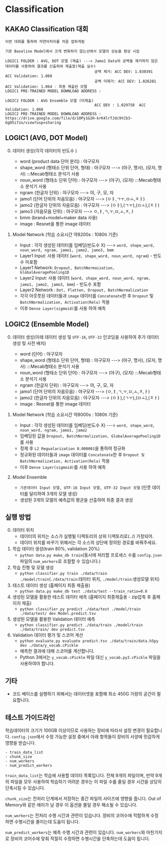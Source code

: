 # Classification

## KAKAO Classification 대회
    이번 대회를 통하여 자연어처리를 처음 접하게됨
    
    기존 Baseline Model에서 크게 변화하지 않는선에서 모델의 성능을 향상 시킴

    LOGIC1 FOLDER : AVG, DOT 모델 (제출) ---> Jamo1 Data의 공백을 제거하지 않은 데이터를 사용하여 결과를 산출하여 제출함(제출 실수)
                                            공백 제거: ACC DEV: 1.030391   ACC Validation: 1.068 
                                            공백 미제거: ACC DEV: 1.026281   ACC Validation: 1.064 - 최종 제출된 모델
    LOGIC1 PRE-TRAINED MODEL DOWNLOAD ADDRESS : 
    
    LOGIC2 FOLDER : AVG Ensemble 모델 (미제출)
                                            ACC DEV : 1.029758  ACC Validation: 1.068
    LOGIC2 PRE-TRAINED MODEL DOWNLOAD ADDRESS : https://drive.google.com/file/d/10Py1G2H-krK4lrTJdc9tCb3-GgO5i7zo/view?usp=sharing

## LOGIC1 (AVG, DOT Model)

0. 데이터 생성(각각 데이터의 빈도수 )
    - word (product data 단어 분리) : 야구모자
    - shape_word (형태소 단위 단어, 형태) : 야구모자 ---> (야구, 명사), (모자, 명사) :::Mecab형태소 분석기 사용
    - noun_word (형태소 단위 단어) : 야구모자 ---> (야구), (모자) :::Mecab형태소 분석기 사용
    - ngram (한글자 단위) : 야구모자 ---> 야, 구, 모, 자
    - jamo1 (단어 단위의 자음모음) : 야구모자 ---> (ㅇㅑ,ㄱㅜ,ㅁㅗ,ㅈㅏ)
    - jamo2 (한글자 단위의 자음모음) : 야구모자 ---> (ㅇㅑ),(ㄱㅜ),(ㅁㅗ),(ㅈㅏ)
    - jamo3 (자음모음 단위) : 야구모자 ---> ㅇ,ㅑ,ㄱ,ㅜ,ㅁ,ㅗ,ㅈ,ㅏ
    - bmm (brand+model+maker data 사용)
    - image : Resnet을 통한 image 데이터
    
1. Model Network (학습 소요시간 약8200s : 1080ti 기준)
    - Input : 각각 생성된 데이터를 임베딩(빈도수 X) ---> `word, shape_word, noun_word, ngram, jamo1, jamo2, jamo3, bmm`
    - Layer1 Input: 사용 데이터 (`word, shape_word, noun_word, ngram`) - 빈도수 미포함
    - Layer1 Network: `Dropout, BatchNormaization, GlobalAveragePooling1D`
    - Layer2 Input: 사용 데이터 (`word, shape_word, noun_word, ngram, jamo1, jamo2, jamo3, bmm`) - 빈도수 포함
    - Layer2 Network : `Dot, Flatten, Dropout, BatchNormalization`
    - 각각 아웃풋된 데이터들과 `image` 데이터를 `Concatenate`한 후 `Dropout` 및 `BatchNormalization, Activation(Relu)` 적용
    - 이후 `Dense Layer(sigmoid)`를 사용 하여 예측
    
    
## LOGIC2 (Ensemble Model)

0. 데이터 생성(아래 데이터 생성 및 `UTF-16`, `UTF-32` 인코딩을 사용하여 추가 데이터 생성 및 사전 배치)
    - word (단어) : 야구모자
    - shape_word (형태소 단위 단어, 형태) : 야구모자 ---> (야구, 명사), (모자, 명사)  :::Mecab형태소 분석기 사용
    - noun_word (형태소 단위 단어) : 야구모자 ---> (야구), (모자)  :::Mecab형태소 분석기 사용
    - ngram (한글자 단위) : 야구모자 ---> 야, 구, 모, 자
    - jamo1 (단어 단위의 자음모음) : 야구모자 ---> (ㅇ,ㅑ,ㄱ,ㅜ,ㅁ,ㅗ,ㅈ,ㅏ)
    - jamo2 (한글자 단위의 자음모음) : 야구모자 ---> (ㅇㅑ),(ㄱㅜ),(ㅁㅗ),(ㅈㅏ)
    - image : Resnet을 통한 image 데이터
    
1. Model Network (학습 소요시간 약8000s : 1080ti 기준)
    - Input : 각각 생성된 데이터를 임베딩(빈도수 X) ---> `word, shape_word, noun_word, ngram, jamo1, jamo2`
    - 임베딩된 값을 `Dropout, BatchNormalization, GlobalAveragePooling1D`를 사용
    - 정제 후 `L2 Regualarization 0.000001`을 통하여 정규화
    - 정규화된 데이터들과 `image` 데이터를 `Concatenate`한 후 `Dropout 및 BatchNormalization, Activation(Relu)` 적용
    - 이후 `Dense Layer(sigmoid)`를 사용 하여 예측
    
2. Model Ensemble
    - `기존데이터 Input 모델, UTF-16 Input 모델, UTF-32 Input 모델` (인풋 데이터를 달리하여 3개의 모델 생성)
    - 생성된 3개의 모델의 예측값의 평균을 산출하여 최종 결과 생성


## 실행 방법

0. 데이터 위치
    - 데이터의 위치는 소스가 실행될 디렉토리의 상위 디렉토리로(../) 가정되어.
    - 데이터 위치를 바꾸기 위해서는 각 소스의 상단에 정의된 경로를 바꿔주세요.
1. 학습 데이터 생성(train 80%, validation 20%)
    - `python data.py make_db train`(동시에 처리할 프로세스 수를 `config.json`파일의 `num_workers`로 조절할 수 있습니다.)
2. 학습 진행 및 모델 생성
    - `python classifier.py train ./data/train ./model/train`(`./data/train`:데이터 위치, `./model/train`:생성모델 위치)
3. 테스트 데이터 생성 (홈페이지 최종 제출용)
    - `python data.py make_db test ./data/test --train_ratio=0.0` 
4. 생성된 모델을 활용한 테스트 데이터 에측 (홈페이지 최종제출용 - zip압축 후 홈페이지 제출)
    - `python classifier.py predict ./data/test ./model/train ./data/test/ dev Model.predict.tsv`
5. 생성된 모델을 활용한 Validation 데이터 예측
    - `python classifier.py predict ./data/train ./model/train ./data/train/ dev predict.tsv` 
6. Validation 데이터 평가 및 스코어 계산
    - `python evaluate.py evaluate predict.tsv ./data/train/data.h5py dev ./data/y_vocab.cPickle`
    - 예측한 결과에 대해 스코어를 계산합니다.
    - Python 3에서는 `y_vocab.cPickle` 파일 대신 `y_vocab.py3.cPickle` 파일을 사용하여야 합니다.

    
## 기타
- 코드 베이스를 실행하기 위해서는 데이터셋을 포함해 최소 450G 가량의 공간이 필요합니다.

## 테스트 가이드라인
학습데이터의 크기가 100GB 이상이므로 사용하는 장비에 따라서 설정 변경이 필요합니다. `config.json`에서 수정 가능한 설정 중에서 아래 항목들이 장비의 사양에 민감하게 영향을 받습니다.

    - train_data_list
    - chunk_size
    - num_workers
    - num_predict_workers


`train_data_list`는 학습에 사용할 데이터 목록입니다. 전체 9개의 파일이며, 만약 9개의 파일을 모두 사용하여 학습하기 어려운 경우는 이 파일 수를 줄일 경우 시간을 상당히 단축시킬 수 있습니다. 

`chunk_size`는 전처리 단계에서 저장하는 중간 파일의 사이즈에 영향을 줍니다. Out of Memory와 같은 에러가 날 경우 이 옵션을 줄일 경우 해소될 수 있습니다.

`num_workers`는 전처리 수행 시간과 관련이 있습니다. 장비의 코어수에 적합하게 수정하면 수행시간을 줄이는데 도움이 됩니다.

`num_predict_workers`는 예측 수행 시간과 관련이 있습니다. `num_workers`와 마찬가지로 장비의 코어수에 맞춰 적절히 수정하면 수행시간을 단축하는데 도움이 됩니다.
